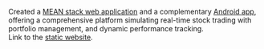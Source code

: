Created a [MEAN stack web application](https://web-tech3-csci571.wl.r.appspot.com/) and a complementary [Android app](https://github.com/aayushkharwal/stock-ticker-app), offering a comprehensive platform simulating real-time stock trading with portfolio management, and dynamic performance tracking.
<br/>Link to the [static website](https://web-tech-csci571.wl.r.appspot.com/).
